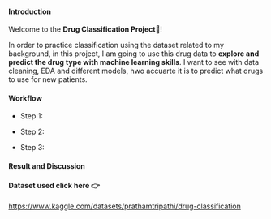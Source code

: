 #### Introduction
Welcome to the **Drug Classification Project**💊!


In order to practice classification using the dataset related to my background, in this project, I am going to use this drug data to **explore and predict the drug type with machine learning skills**. 
I want to see with data cleaning, EDA and different models, hwo accuarte it is to predict what drugs to use for new patients. 


#### Workflow
- Step 1: 

- Step 2: 

- Step 3: 

#### Result and Discussion



#### Dataset used click here 👉
https://www.kaggle.com/datasets/prathamtripathi/drug-classification
